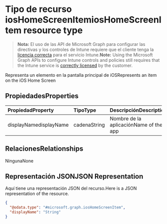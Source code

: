 # <a name="ioshomescreenitem-resource-type"></a><span data-ttu-id="5f2de-101">Tipo de recurso iosHomeScreenItem</span><span class="sxs-lookup"><span data-stu-id="5f2de-101">iosHomeScreenItem resource type</span></span>

> <span data-ttu-id="5f2de-102">**Nota:** El uso de las API de Microsoft Graph para configurar las directivas y los controles de Intune requiere que el cliente tenga la [licencia correcta](https://go.microsoft.com/fwlink/?linkid=839381) para el servicio Intune.</span><span class="sxs-lookup"><span data-stu-id="5f2de-102">**Note:** Using the Microsoft Graph APIs to configure Intune controls and policies still requires that the Intune service is [correctly licensed](https://go.microsoft.com/fwlink/?linkid=839381) by the customer.</span></span>

<span data-ttu-id="5f2de-103">Representa un elemento en la pantalla principal de iOS</span><span class="sxs-lookup"><span data-stu-id="5f2de-103">Represents an item on the iOS Home Screen</span></span>
## <a name="properties"></a><span data-ttu-id="5f2de-104">Propiedades</span><span class="sxs-lookup"><span data-stu-id="5f2de-104">Properties</span></span>
|<span data-ttu-id="5f2de-105">Propiedad</span><span class="sxs-lookup"><span data-stu-id="5f2de-105">Property</span></span>|<span data-ttu-id="5f2de-106">Tipo</span><span class="sxs-lookup"><span data-stu-id="5f2de-106">Type</span></span>|<span data-ttu-id="5f2de-107">Descripción</span><span class="sxs-lookup"><span data-stu-id="5f2de-107">Description</span></span>|
|:---|:---|:---|
|<span data-ttu-id="5f2de-108">displayName</span><span class="sxs-lookup"><span data-stu-id="5f2de-108">displayName</span></span>|<span data-ttu-id="5f2de-109">cadena</span><span class="sxs-lookup"><span data-stu-id="5f2de-109">String</span></span>|<span data-ttu-id="5f2de-110">Nombre de la aplicación</span><span class="sxs-lookup"><span data-stu-id="5f2de-110">Name of the app</span></span>|

## <a name="relationships"></a><span data-ttu-id="5f2de-111">Relaciones</span><span class="sxs-lookup"><span data-stu-id="5f2de-111">Relationships</span></span>
<span data-ttu-id="5f2de-112">Ninguna</span><span class="sxs-lookup"><span data-stu-id="5f2de-112">None</span></span>
## <a name="json-representation"></a><span data-ttu-id="5f2de-113">Representación JSON</span><span class="sxs-lookup"><span data-stu-id="5f2de-113">JSON Representation</span></span>
<span data-ttu-id="5f2de-114">Aquí tiene una representación JSON del recurso.</span><span class="sxs-lookup"><span data-stu-id="5f2de-114">Here is a JSON representation of the resource.</span></span>
<!--{
  "blockType": "resource",
  "abstract": true,
  "@odata.type": "microsoft.graph.iosHomeScreenItem"
}-->
``` json
{
  "@odata.type": "#microsoft.graph.iosHomeScreenItem",
  "displayName": "String"
}
```



